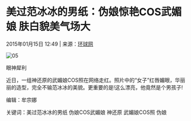 # 美过范冰冰的男纸：伪娘惊艳COS武媚娘 肤白貌美气场大

2015年01月15日 12:49 | 来源：[环球网](http://www.baidu.com/baidu?word=环球网)

![05](../../../../../upload/resources/image/2015/01/15/50535.jpg)

眼神犀利

近日，一组神还原的武媚娘COS照在网络走红。照片中的“女子”红唇媚眼，华丽丽的造型，完全不输范冰冰的美貌。更重要的是!这么漂亮，他竟然是个男孩子!

编辑：牟宗娜

关键词：美过范冰冰的男纸 伪娘COS武媚娘 神还原 武媚娘COS照 伪娘